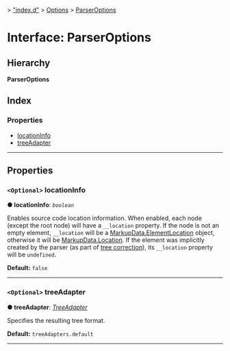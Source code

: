 [](../README.md) > ["index.d"](../modules/_index_d_.md) > [Options](../modules/_index_d_.options.md) > [ParserOptions](../interfaces/_index_d_.options.parseroptions.md)

# Interface: ParserOptions

## Hierarchy

**ParserOptions**

## Index

### Properties

* [locationInfo](_index_d_.options.parseroptions.md#locationinfo)
* [treeAdapter](_index_d_.options.parseroptions.md#treeadapter)

---

## Properties

<a id="locationinfo"></a>

### `<Optional>` locationInfo

**● locationInfo**: *`boolean`*

Enables source code location information. When enabled, each node (except the root node) will have a `__location` property. If the node is not an empty element, `__location` will be a [MarkupData.ElementLocation](_index_d_.markupdata.elementlocation.md) object, otherwise it will be [MarkupData.Location](_index_d_.markupdata.location.md). If the element was implicitly created by the parser (as part of [tree correction](https://html.spec.whatwg.org/multipage/syntax.html#an-introduction-to-error-handling-and-strange-cases-in-the-parser)), its `__location` property will be `undefined`.

**Default:** `false`

___
<a id="treeadapter"></a>

### `<Optional>` treeAdapter

**● treeAdapter**: *[TreeAdapter](_index_d_.ast.treeadapter.md)*

Specifies the resulting tree format.

**Default:** `treeAdapters.default`

___


